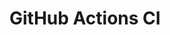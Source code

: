 # GitHub Actions CI





























































































































































































































































































































































































































































































































































































































































































































































































































































































































































































































































































































































































































































































































































































































































































































































































































































































































































































































































































































































































































































































































































































































































































































































































































































































































































































